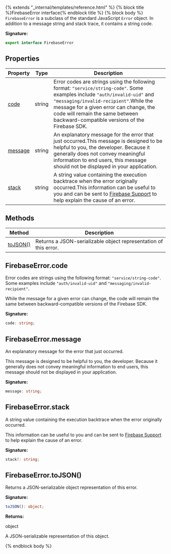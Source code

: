 {% extends "_internal/templates/reference.html" %}
{% block title %}FirebaseError interface{% endblock title %}
{% block body %}
`FirebaseError` is a subclass of the standard JavaScript `Error` object. In addition to a message string and stack trace, it contains a string code.

<b>Signature:</b>

```typescript
export interface FirebaseError 
```

## Properties

|  Property | Type | Description |
|  --- | --- | --- |
|  [code](./firebase-admin.firebaseerror.md#firebaseerrorcode) | string | Error codes are strings using the following format: <code>&quot;service/string-code&quot;</code>. Some examples include <code>&quot;auth/invalid-uid&quot;</code> and <code>&quot;messaging/invalid-recipient&quot;</code>.<!-- -->While the message for a given error can change, the code will remain the same between backward-compatible versions of the Firebase SDK. |
|  [message](./firebase-admin.firebaseerror.md#firebaseerrormessage) | string | An explanatory message for the error that just occurred.<!-- -->This message is designed to be helpful to you, the developer. Because it generally does not convey meaningful information to end users, this message should not be displayed in your application. |
|  [stack](./firebase-admin.firebaseerror.md#firebaseerrorstack) | string | A string value containing the execution backtrace when the error originally occurred.<!-- -->This information can be useful to you and can be sent to [Firebase Support](https://firebase.google.com/support) to help explain the cause of an error. |

## Methods

|  Method | Description |
|  --- | --- |
|  [toJSON()](./firebase-admin.firebaseerror.md#firebaseerrortojson) | Returns a JSON-serializable object representation of this error. |

## FirebaseError.code

Error codes are strings using the following format: `"service/string-code"`<!-- -->. Some examples include `"auth/invalid-uid"` and `"messaging/invalid-recipient"`<!-- -->.

While the message for a given error can change, the code will remain the same between backward-compatible versions of the Firebase SDK.

<b>Signature:</b>

```typescript
code: string;
```

## FirebaseError.message

An explanatory message for the error that just occurred.

This message is designed to be helpful to you, the developer. Because it generally does not convey meaningful information to end users, this message should not be displayed in your application.

<b>Signature:</b>

```typescript
message: string;
```

## FirebaseError.stack

A string value containing the execution backtrace when the error originally occurred.

This information can be useful to you and can be sent to [Firebase Support](https://firebase.google.com/support) to help explain the cause of an error.

<b>Signature:</b>

```typescript
stack?: string;
```

## FirebaseError.toJSON()

Returns a JSON-serializable object representation of this error.

<b>Signature:</b>

```typescript
toJSON(): object;
```
<b>Returns:</b>

object

A JSON-serializable representation of this object.

{% endblock body %}

